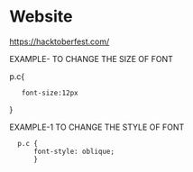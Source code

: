 # Website
https://hacktoberfest.com/



EXAMPLE- TO CHANGE THE SIZE OF FONT

 p.c{
   
       font-size:12px 
<!--you can set any font size in pixels (px) or rem or em    -->
 }

EXAMPLE-1 TO CHANGE THE STYLE OF FONT

      p.c {
          font-style: oblique;
          }

